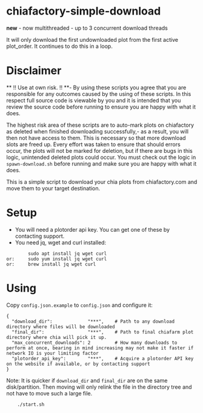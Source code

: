chiafactory-simple-download
===========================

**new** - now multithreaded - up to 3 concurrent download threads

It will only download the first undownloaded plot from the first active plot_order. It continues to do this in a loop.


Disclaimer
==========

** !! Use at own risk. !!  **- By using these scripts you agree that you are responsible for any outcomes caused by the using of these scripts. In this respect full source code is viewable by you and it is intended that you review the source code before running to ensure you are happy with what it does.

The highest risk area of these scripts are to auto-mark plots on chiafactory as deleted when finished downloading successfully,- as a result, you will then not have access to them. This is necessary so that more download slots are freed up. Every effort was taken to ensure that should errors occur, the plots will not be marked for deletion, but if there are bugs in this logic, unintended deleted plots could occur. You must check out the logic in `spawn-download.sh` before running and make sure you are happy with what it does. 

This is a simple script to download your chia plots from chiafactory.com and move them to your target destination. 

Setup
=====

* You will need a plotorder api key. You can get one of these by contacting support.
* You need jq, wget and curl installed:

```
        sudo apt install jq wget curl
or:     sudo yum install jq wget curl
or:     brew install jq wget curl
```

Using
=====

Copy `config.json.example` to `config.json` and configure it:

```
{
  "download_dir":             "***",    # Path to any download directory where files will be downloaded
  "final_dir":                "***",    # Path to final chiafarm plot directory where chia will pick it up.
  "max_concurrent_downloads": 2         # How many downloads to perform at once, bearing in mind increasing may not make it faster if network IO is your limiting factor
  "plotorder_api_key":        "***",    # Acquire a plotorder API key on the website if available, or by contacting support
}
```

Note: It is quicker if `download_dir` and `final_dir` are on the same disk/partition. Then moving will only relink the file in the directory tree and not have to move such a large file.

```
    ./start.sh
```


